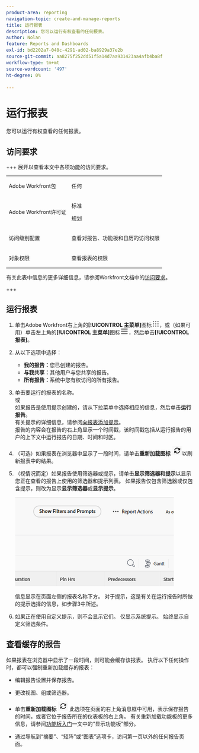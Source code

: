 ```yaml
---
product-area: reporting
navigation-topic: create-and-manage-reports
title: 运行报表
description: 您可以运行有权查看的任何报表。
author: Nolan
feature: Reports and Dashboards
exl-id: bd2202a7-040c-4291-ad02-ba8929a37e2b
source-git-commit: aa8275f252dd51f5a14d7aa931423aa4afb4ba8f
workflow-type: tm+mt
source-wordcount: '497'
ht-degree: 0%

---
```



# 运行报表

您可以运行有权查看的任何报表。

<!-- Audited: 11/2024 -->

<!--
NOTE: ***Linked to Getting Started with Reporting.***This information is obsolete, because asynchronous timeline is not enabled for all customers (used to be included in the "Viewing a Cached Report" section): Some reports in Workfront can take a significant time to load. If your report takes longer than 30 seconds to load, your report is cached after it is finished loading, and a message is displayed in the upper-right corner of the page indicating that the report being viewed is a saved report from a specific time.

After a report is cached, it is available for the next 12 hours. Any user who runs the report (as described in "Running a Report") sees the cached report.)
-->

## 访问要求

+++ 展开以查看本文中各项功能的访问要求。 

<table style="table-layout:auto"> 
 <col> 
 <col> 
 <tbody> 
  <tr> 
   <td role="rowheader">Adobe Workfront包</td> 
   <td> <p>任何</p> </td> 
  </tr> 
  <tr> 
   <td role="rowheader">Adobe Workfront许可证</td> 
   <td> 
      <p>标准</p>
      <p>规划</p>
   </td>
  </tr> 
  <tr> 
   <td role="rowheader">访问级别配置</td> 
   <td> <p>查看对报告、功能板和日历的访问权限</p></td> 
  </tr> 
  <tr> 
   <td role="rowheader">对象权限</td> 
     <td> <p>查看报表的权限</p></td> 
  </tr> 
 </tbody> 
</table>

有关此表中信息的更多详细信息，请参阅Workfront文档中的[访问要求](/help/quicksilver/administration-and-setup/add-users/access-levels-and-object-permissions/access-level-requirements-in-documentation.md)。

+++

## 运行报表

1. 单击Adobe Workfront右上角的&#x200B;**[!UICONTROL 主菜单]**&#x200B;图标![主菜单](/help/_includes/assets/main-menu-icon.png)，或（如果可用）单击左上角的&#x200B;**[!UICONTROL 主菜单]**&#x200B;图标![主菜单](/help/_includes/assets/main-menu-icon-left-nav.png)，然后单击&#x200B;**[!UICONTROL 报表]**。

1. 从以下选项中选择：

   * **我的报告：**&#x200B;您已创建的报告。
   * **与我共享：**&#x200B;其他用户与您共享的报告。
   * **所有报告：**&#x200B;系统中您有权访问的所有报告。

1. 单击要运行的报表的名称。\
   或\
   如果报告是使用提示创建的，请从下拉菜单中选择相应的信息，然后单击&#x200B;**运行报告**。\
   有关提示的详细信息，请参阅[向报表添加提示](../../../reports-and-dashboards/reports/creating-and-managing-reports/add-prompt-report.md)。\
   报告的内容会在报告的右上角显示一个时间戳，该时间戳包括从运行报告的用户的上下文中运行报告的日期、时间和时区。

1. （可选）如果报表在浏览器中显示了一段时间，请单击&#x200B;**重新加载图标** ![重新加载图标](assets/unshimmed-report-refresh-icon.png)以刷新报表中的结果。

1. （视情况而定）如果报告使用筛选器或提示，请单击&#x200B;**显示筛选器和提示**&#x200B;以显示您正在查看的报告上使用的筛选器和提示列表。 如果报告仅包含筛选器或仅包含提示，则改为显示&#x200B;**显示筛选器**&#x200B;或&#x200B;**显示提示**。

   ![显示筛选器和提示](assets/unshimmed-show-filters-and-prompts.png)

   信息显示在页面左侧的报表名称下方。 对于提示，这是有关在运行报告时所做的提示选择的信息，如步骤3中所述。

1. 如果正在使用自定义提示，则不会显示它们。 仅显示系统提示。 始终显示自定义筛选条件。

## 查看缓存的报告

如果报表在浏览器中显示了一段时间，则可能会缓存该报表。 执行以下任何操作时，都可以强制重新加载缓存的报表：

* 编辑报告设置并保存报告。
* 更改视图、组或筛选器。
* 单击&#x200B;**重新加载图标** ![重新加载图标](assets/unshimmed-report-refresh-icon.png)
此选项在页面的右上角消息框中可用，表示保存报告的时间，或者它位于报告所在的仪表板的右上角。 有关重新加载功能板的更多信息，请参阅[功能板入门](../../../reports-and-dashboards/dashboards/understanding-dashboards/get-started-dashboards.md)一文中的“显示功能板”部分。

* 通过导航到“摘要”、“矩阵”或“图表”选项卡，访问第一页以外的任何报告页面。
